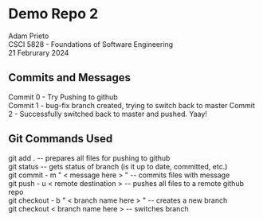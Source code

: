 # Demo Repo 2 

Adam Prieto\
CSCI 5828 - Foundations of Software Engineering\
21 Februrary 2024


## Commits and Messages
Commit 0 - Try Pushing to github\
Commit 1 - bug-fix branch created, trying to switch back to master
Commit 2 - Successfully switched back to master and pushed. Yaay!

## Git Commands Used
git add . -- prepares all files for pushing to github\
git status -- gets status of branch (is it up to date, committed, etc.)\
git commit - m " < message here > " -- commits files with message\
git push - u < remote destination > -- pushes all files to a remote github repo\
git checkout - b "  < branch name here > " -- creates a new branch\
git checkout < branch name here > -- switches branch